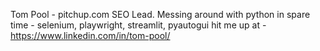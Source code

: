 Tom Pool - pitchup.com SEO Lead. Messing around with python in spare time - selenium, playwright, streamlit, pyautogui
hit me up at -https://www.linkedin.com/in/tom-pool/

<!---
cptntommy/cptntommy is a ✨ special ✨ repository because its `README.md` (this file) appears on your GitHub profile.
You can click the Preview link to take a look at your changes.
--->
